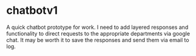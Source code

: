 # chatbotv1
A quick chatbot prototype for work.  I need to add layered responses and functionality to direct requests to the appropriate departments via google chat.
It may be worth it to save the responses and send them via email to log.
